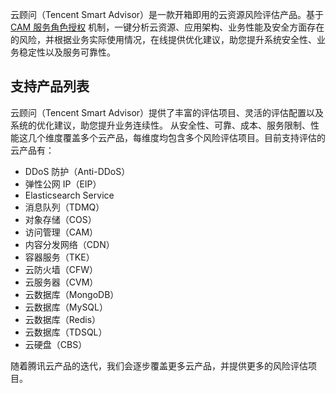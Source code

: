 云顾问（Tencent Smart Advisor）是一款开箱即用的云资源风险评估产品。基于 [CAM 服务角色授权](https://cloud.tencent.com/document/product/598/19421#.E6.9C.8D.E5.8A.A1.E8.A7.92.E8.89.B2) 机制，一键分析云资源、应用架构、业务性能及安全方面存在的风险，并根据业务实际使用情况，在线提供优化建议，助您提升系统安全性、业务稳定性以及服务可靠性。

## 支持产品列表

云顾问（Tencent Smart Advisor）提供了丰富的评估项目、灵活的评估配置以及系统的优化建议，助您提升业务连续性。
从安全性、可靠、成本、服务限制、性能这几个维度覆盖多个云产品，每维度均包含多个风险评估项目。目前支持评估的云产品有：

- DDoS 防护（Anti-DDoS）
- 弹性公网 IP（EIP）
- Elasticsearch Service
- 消息队列（TDMQ）
- 对象存储（COS）
- 访问管理（CAM）
- 内容分发网络（CDN）
- 容器服务（TKE）
- 云防火墙（CFW）
- 云服务器（CVM）
- 云数据库（MongoDB）
- 云数据库（MySQL）
- 云数据库（Redis）
- 云数据库（TDSQL）
- 云硬盘（CBS）


随着腾讯云产品的迭代，我们会逐步覆盖更多云产品，并提供更多的风险评估项目。
